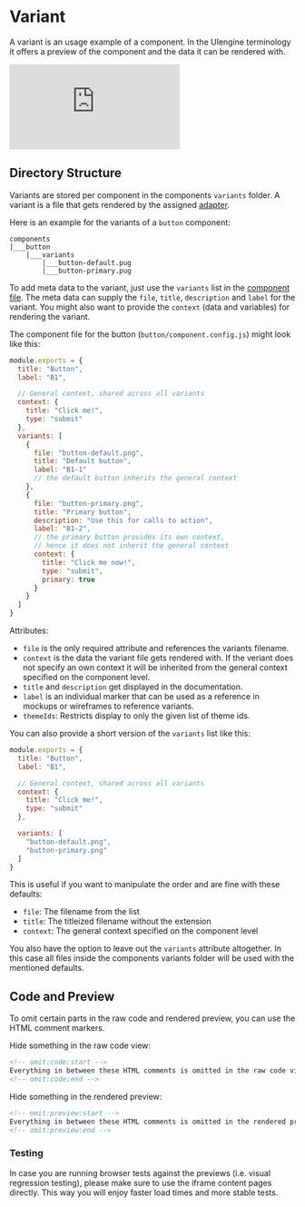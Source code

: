 # Variant

A variant is an usage example of a component.
In the UIengine terminology it offers a preview of the component and the data it can be rendered with.

<div class='ytEmbed'><iframe title="UIengine Introduction 03: Components and Variants" src="https://www.youtube-nocookie.com/embed/videoseries?list=PLBXz0hPvV2jNAFb9KxvV-2Op8cy3tA8E2&index=2" frameborder="0" allow="autoplay; encrypted-media; picture-in-picture" allowfullscreen></iframe></div>

## Directory Structure

Variants are stored per component in the components `variants` folder.
A variant is a file that gets rendered by the assigned [adapter](/adapters/).

Here is an example for the variants of a `button` component:

```tree
components
|___button
    |___variants
        |___button-default.pug
        |___button-primary.pug
```

To add meta data to the variant, just use the `variants` list in the [component file](/basics/component/#component-file).
The meta data can supply the `file`, `title`, `description` and `label` for the variant.
You might also want to provide the `context` (data and variables) for rendering the variant.

The component file for the button (`button/component.config.js`) might look like this:

```js
module.exports = {
  title: "Button",
  label: "B1",

  // General context, shared across all variants
  context: {
    title: "Click me!",
    type: "submit"
  },
  variants: [
    {
      file: "button-default.png",
      title: "Default button",
      label: "B1-1"
      // the default button inherits the general context
    },
    {
      file: "button-primary.png",
      title: "Primary button",
      description: "Use this for calls to action",
      label: "B1-2",
      // the primary button provides its own context,
      // hence it does not inherit the general context
      context: {
        title: "Click me now!",
        type: "submit",
        primary: true
      }
    }
  ]
}
```

Attributes:

- `file` is the only required attribute and references the variants filename.
- `context` is the data the variant file gets rendered with.
  If the veriant does not specify an own context it will be inherited from the general context specified on the component level.
- `title` and `description` get displayed in the documentation.
- `label` is an individual marker that can be used as a reference in mockups or wireframes to reference variants.
- `themeIds`: Restricts display to only the given list of theme ids.

You can also provide a short version of the `variants` list like this:

```js
module.exports = {
  title: "Button",
  label: "B1",

  // General context, shared across all variants
  context: {
    title: "Click me!",
    type: "submit"
  },

  variants: [
    "button-default.png",
    "button-primary.png"
  ]
}
```

This is useful if you want to manipulate the order and are fine with these defaults:

- `file`: The filename from the list
- `title`: The titleized filename without the extension
- `context`: The general context specified on the component level

You also have the option to leave out the `variants` attribute altogether.
In this case all files inside the components variants folder will be used with the mentioned defaults.

## Code and Preview

To omit certain parts in the raw code and rendered preview, you can use the HTML comment markers.

Hide something in the raw code view:

```html
<!-- omit:code:start -->
Everything in between these HTML comments is omitted in the raw code view
<!-- omit:code:end -->
```

Hide something in the rendered preview:

```html
<!-- omit:preview:start -->
Everything in between these HTML comments is omitted in the rendered preview
<!-- omit:preview:end -->
```

### Testing

In case you are running browser tests against the previews (i.e. visual regression testing), please make sure to use the iframe content pages directly.
This way you will enjoy faster load times and more stable tests.
